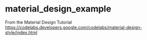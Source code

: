 # material_design_example
From the Material Design Tutorial https://codelabs.developers.google.com/codelabs/material-design-style/index.html
